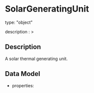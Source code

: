 # SolarGeneratingUnit
type: "object"
description : >
## Description
A solar thermal generating unit.

## Data Model
  - properties:
